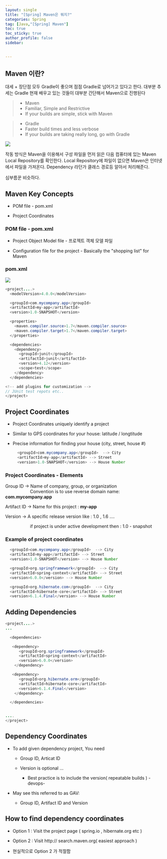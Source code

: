 ```yaml
---
layout: single
title: "[Spring] Maven은 뭐지?"
categories: Spring
tag: [Java,"[Spring] Maven"]
toc: true
toc_sticky: true
author_profile: false
sidebar:
     

---
```


## Maven 이란?

대세 + 장단점 모두 Gradle이 좋으며 점점 Gradle로 넘어가고 있다고 한다.
대부분 추세는 Gradle
현재 배우고 있는 것들이 대부분 간단해서 Maven으로 진행된다

>- Maven
>- Familiar, Simple and Restrictive
>- If your builds are simple, stick with Maven

> - Gradle
> - Faster build times and less verbose
> - If your builds are taking really long, go with Gradle

![](https://i.imgur.com/P4OVwTA.png)

작동 방식은 Maven을 이용해서 구성 파일을 먼저 읽은 다음 컴퓨터에 있는 Maven Local Repository를 확인한다.
Local Repository에 파일이 없으면 Maven은 인터넷에서 파일을 가져온다.
Dependency 라던가 클래스 경로등 알아서 처리해준다.

심부름꾼 비슷하다.

## Maven Key Concepts

- POM file - pom.xml

- Project Coordinates

### POM file - pom.xml

- Project Object Model file - 프로젝트 객체 모델 파일

- Configuration file for the project  - Basically the "shopping list" for Maven

### pom.xml
![](https://i.imgur.com/JlkKJ9X.png)

```java
<project....>
  <modelVersion>4.0.0</modelVersion>

  <groupId>com.mycompany.app</groupId>
  <artifactId>my-app</artifactId>
  <version>1.0-SNAPSHOT</version>

  <properties>
    <maven.compiler.source>1.7</maven.compiler.source>
    <maven.compiler.target>1.7</maven.compiler.target>
  </properties>

  <dependencies>
    <dependency>
      <groupId>junit</groupId>
      <artifactId>junit</artifactId>
      <version>4.12</version>
      <scope>test</scope>
    </dependency>
  </dependencies>

<!-- add plugins for customization -->
// JUnit test repots etc..
</project>
```

## Project Coordinates

- Project Coordinates uniquely identify a project

- Similar to GPS coordinates for your house: latitude / longtitude

- Precise information for finding your house (city, street, house #)
  
  ```java
    <groupId>com.mycompany.app</groupId>  --> City
    <artifactId>my-app</artifactId> --> Street
    <version>1.0-SNAPSHOT</version> --> House Number
  ```

### Project Coordinates - Elements

Group ID -> Name of company, group, or organization
                    Convention is to use reverse domain name: **com.mycompany.app**

Artifact ID -> Name for this project : **my-app**

Version ->  A specific release version like : 1.0 , 1.6 ....

                    if project is under active development then : 1.0 - snapshot

### Example of project coordinates

```java
  <groupId>com.mycompany.app</groupId>  --> City
  <artifactId>my-app</artifactId> --> Street
  <version>1.0-SNAPSHOT</version> --> House Number

  <groupId>org.springframework</groupId>  --> City
  <artifactId>spring-context</artifactId> --> Street
  <version>6.0.0</version> --> House Number

  <groupId>org.hibernate.com</groupId>  --> City
  <artifactId>hibernate-core</artifactId> --> Street
  <version>6.1.4.Final</version> --> House Number
```

## Adding Dependencies

```java
<project....>
...

  <dependencies>

   <dependency>
      <groupId>org.springframework</groupId>
      <artifactId>spring-context</artifactId>
      <version>6.0.0</version>
    </dependency>

   <dependency>
      <groupId>org.hibernate.orm</groupId>
      <artifactId>hibernate-core</artifactId>
      <version>6.1.4.Final</version>
    </dependency>

  </dependencies>


....
</project>
```

## Dependency Coordinates

- To add given dependency project, You need
  
  - Group ID, Articat ID
  
  - Version is optional ...
    
    - Best practice is to include the version( repeatable builds ) -devops-

- May see this referred to as GAV:
  
  - Group ID, Artifact ID and Version

## How to find dependency coordinates

- Option 1  : Visit the project page ( spring.io , hibernate.org etc )

- Option 2 : Visit http:// search.maven.org( easiest approach )

- 현실적으로 Option 2 가 적절함 
